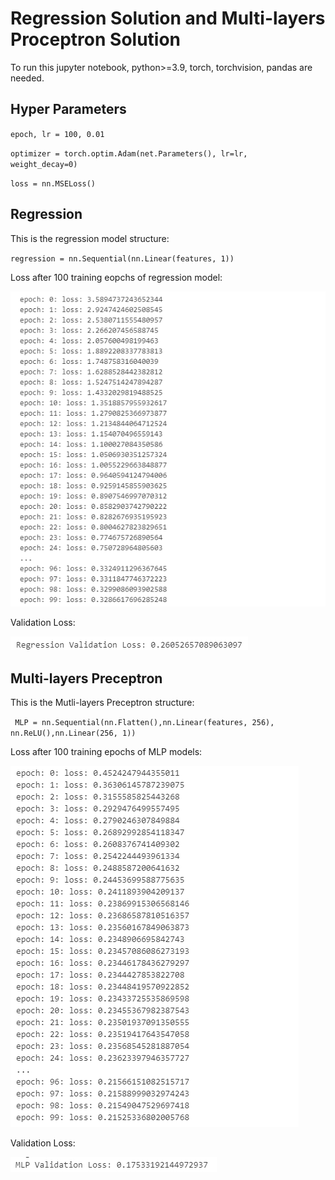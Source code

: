 <h1>Regression Solution and Multi-layers Proceptron Solution</h1>

To run this jupyter notebook, python>=3.9, torch, torchvision, pandas are needed.

<h2>Hyper Parameters</h2>

<code>epoch, lr = 100, 0.01</code>

<code>optimizer = torch.optim.Adam(net.Parameters(), lr=lr, weight_decay=0)</code>

<code>loss = nn.MSELoss()</code>

<h2>Regression</h2>

This is the regression model structure:

<code>regression = nn.Sequential(nn.Linear(features, 1))</code>

Loss after 100 training eopchs of regression model:

![Regression Loss](./pic/regression_loss.png "Regression Loss")

Validation Loss:

![Regression Valid](./pic/reg_valid.png "Regression Valid")

<h2>Multi-layers Preceptron</h2>

This is the Mutli-layers Preceptron structure:

<code> MLP = nn.Sequential(nn.Flatten(),nn.Linear(features, 256), nn.ReLU(),nn.Linear(256, 1))</code>

Loss after 100 training epochs of MLP models:

![MLP Loss](./pic/MLP_loss.png "MLP Loss")

Validation Loss:

![MLP Valid](./pic/MLP_valid.png "MLP Valid")
